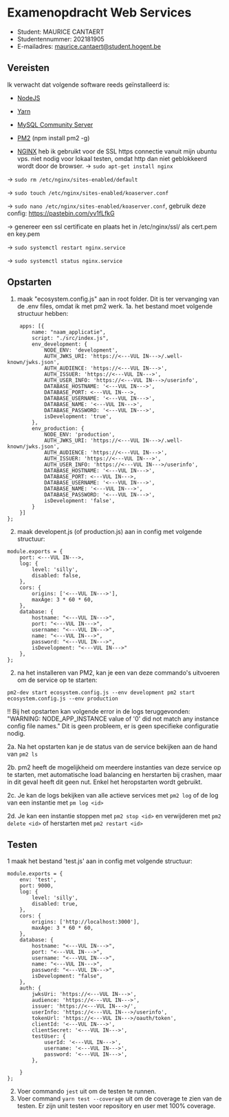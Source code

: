 # Examenopdracht Web Services

- Student: MAURICE CANTAERT
- Studentennummer: 202181905
- E-mailadres: maurice.cantaert@student.hogent.be

## Vereisten

Ik verwacht dat volgende software reeds geïnstalleerd is:

- [NodeJS](https://nodejs.org)
- [Yarn](https://yarnpkg.com)
- [MySQL Community Server](https://dev.mysql.com/downloads/mysql/)
- [PM2](https://pm2.keymetrics.io/) (npm install pm2 -g)

- [NGINX](https://www.nginx.com/) heb ik gebruikt voor de SSL https connectie vanuit mijn ubuntu vps. niet nodig voor lokaal testen, omdat http dan niet geblokkeerd wordt door de browser.
-> `sudo apt-get install nginx`

-> `sudo rm /etc/nginx/sites-enabled/default`

-> `sudo touch /etc/nginx/sites-enabled/koaserver.conf`

-> `sudo nano /etc/nginx/sites-enabled/koaserver.conf`, gebruik deze config: https://pastebin.com/yv1fLfkG

-> genereer een ssl certificate en plaats het in /etc/nginx/ssl/ als cert.pem en key.pem

-> `sudo systemctl restart nginx.service`

-> `sudo systemctl status nginx.service`

## Opstarten

1. maak "ecosystem.config.js" aan in root folder. Dit is ter vervanging van de .env files, omdat ik met pm2 werk.
1a. het bestand moet volgende structuur hebben:
```module.exports = {
    apps: [{
        name: "naam_applicatie",
        script: "./src/index.js",
        env_development: {
            NODE_ENV: 'development',
            AUTH_JWKS_URI: 'https://<---VUL IN--->/.well-known/jwks.json',
            AUTH_AUDIENCE: 'https://<---VUL IN--->',
            AUTH_ISSUER: 'https://<---VUL IN--->',
            AUTH_USER_INFO: 'https://<---VUL IN--->/userinfo',
            DATABASE_HOSTNAME: '<---VUL IN--->',
            DATABASE_PORT: <---VUL IN--->,
            DATABASE_USERNAME: '<---VUL IN--->',
            DATABASE_NAME: '<---VUL IN--->',
            DATABASE_PASSWORD: '<---VUL IN--->',
            isDevelopment: 'true',
        },
        env_production: {
            NODE_ENV: 'production',
            AUTH_JWKS_URI: 'https://<---VUL IN--->/.well-known/jwks.json',
            AUTH_AUDIENCE: 'https://<---VUL IN--->',
            AUTH_ISSUER: 'https://<---VUL IN--->',
            AUTH_USER_INFO: 'https://<---VUL IN--->/userinfo',
            DATABASE_HOSTNAME: '<---VUL IN--->',
            DATABASE_PORT: <---VUL IN--->,
            DATABASE_USERNAME: '<---VUL IN--->',
            DATABASE_NAME: '<---VUL IN--->',
            DATABASE_PASSWORD: '<---VUL IN--->',
            isDevelopment: 'false',
        }
    }]
};
```

2. maak developent.js (of production.js) aan in config met volgende structuur:
```
module.exports = {
    port: <---VUL IN--->,
    log: {
        level: 'silly',
        disabled: false,
    },
    cors: {
        origins: ['<---VUL IN--->'],
        maxAge: 3 * 60 * 60,
    },
    database: {
        hostname: "<---VUL IN--->",
        port: "<---VUL IN--->",
        username: "<---VUL IN--->",
        name: "<---VUL IN--->",
        password: "<---VUL IN--->",
        isDevelopment: "<---VUL IN--->"
    },
};
```


2. na het installeren van PM2, kan je een van deze commando's uitvoeren om de service op te starten:

`pm2-dev start ecosystem.config.js --env development
pm2 start ecosystem.config.js --env production`

!! Bij het opstarten kan volgende error in de logs teruggevonden: "WARNING: NODE_APP_INSTANCE value of '0' did not match any instance config file names."
Dit is geen probleem, er is geen specifieke configuratie nodig.

2a. Na het opstarten kan je de status van de service bekijken aan de hand van
`pm2 ls`

2b. pm2 heeft de mogelijkheid om meerdere instanties van deze service op te starten, met automatische load balancing en herstarten bij crashen, maar in dit geval heeft dit geen nut. Enkel het heropstarten wordt gebruikt.

2c. Je kan de logs bekijken van alle actieve services met
`pm2 log` of de log van een instantie met `pm log <id>`

2d. Je kan een instantie stoppen met
`pm2 stop <id>` en verwijderen met `pm2 delete <id>`
of herstarten met `pm2 restart <id>`

## Testen

1 maak het bestand 'test.js' aan in config met volgende structuur:
```
module.exports = {
    env: 'test',
    port: 9000,
    log: {
        level: 'silly',
        disabled: true,
    },
    cors: {
        origins: ['http://localhost:3000'],
        maxAge: 3 * 60 * 60,
    },
    database: {
        hostname: "<---VUL IN--->",
        port: "<---VUL IN--->",
        username: "<---VUL IN--->",
        name: "<---VUL IN--->",
        password: "<---VUL IN--->",
        isDevelopment: "false",
    },
    auth: {
        jwksUri: 'https://<---VUL IN--->',
        audience: 'https://<---VUL IN--->',
        issuer: 'https://<---VUL IN--->/',
        userInfo: 'https://<---VUL IN--->/userinfo',
        tokenUrl: 'https://<---VUL IN--->/oauth/token',
        clientId: '<---VUL IN--->',
        clientSecret: '<---VUL IN--->',
        testUser: {
            userId: '<---VUL IN--->',
            username: '<---VUL IN--->',
            password: '<---VUL IN--->',
        },

    }
};
```

2. Voer commando `jest` uit om de testen te runnen.
3. Voer command `yarn test --coverage` uit om de coverage te zien van de testen. Er zijn unit testen voor repository en user met 100% coverage.
